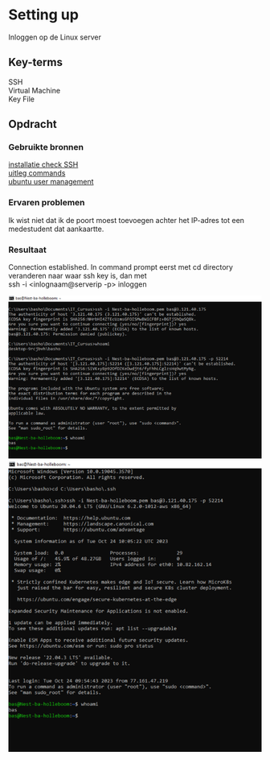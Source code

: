 # Setting up
Inloggen op de Linux server

## Key-terms
SSH  
Virtual Machine  
Key File
## Opdracht
### Gebruikte bronnen
[installatie check SSH](https://learn.microsoft.com/en-us/windows-server/administration/openssh/openssh_install_firstuse?tabs=powershell)  
[uitleg commands](https://www.clickittech.com/aws/connect-ec2-instance-using-ssh/)  
[ubuntu user management](https://ubuntu.com/server/docs/security-users)  

### Ervaren problemen
Ik wist niet dat ik de poort moest toevoegen achter het IP-adres tot een medestudent dat aankaartte.

### Resultaat
Connection established. In command prompt eerst met cd directory veranderen naar waar ssh key is, dan met  
    ssh -i <key file naam> <inlognaam@serverip -p<poort>>
inloggen

![eerste connectie](/01_Linux_1/images/setup1.png)   
![tweede connectie na verplaatsting key](/01_Linux_1/images/setup2.png)
